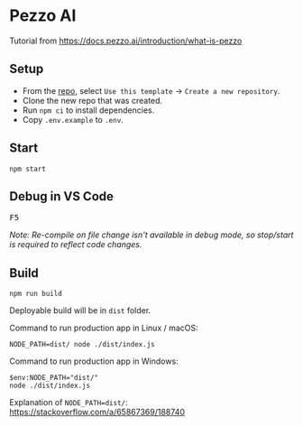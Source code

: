 # Pezzo AI

Tutorial from https://docs.pezzo.ai/introduction/what-is-pezzo

## Setup

- From the [repo](https://github.com/johnnyoshika/minimal-node-typescript), select `Use this template` -> `Create a new repository`.
- Clone the new repo that was created.
- Run `npm ci` to install dependencies.
- Copy `.env.example` to `.env`.

## Start

```
npm start
```

## Debug in VS Code

<kbd>F5</kbd>

_Note: Re-compile on file change isn't available in debug mode, so stop/start is required to reflect code changes._

## Build

```
npm run build
```

Deployable build will be in `dist` folder.

Command to run production app in Linux / macOS:

```
NODE_PATH=dist/ node ./dist/index.js
```

Command to run production app in Windows:

```
$env:NODE_PATH="dist/"
node ./dist/index.js
```

Explanation of `NODE_PATH=dist/`: https://stackoverflow.com/a/65867369/188740
